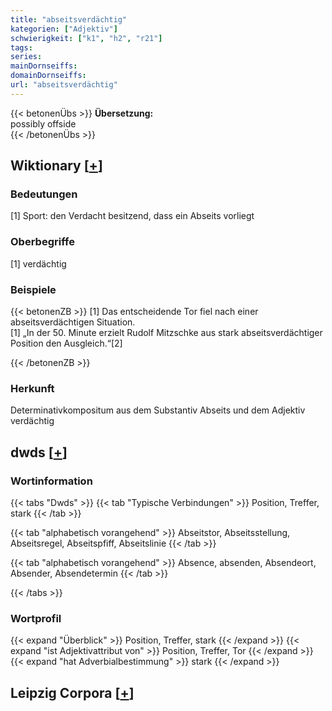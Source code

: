 ```yaml
---
title: "abseitsverdächtig"
kategorien: ["Adjektiv"]
schwierigkeit: ["k1", "h2", "r21"]
tags:
series:
mainDornseiffs:
domainDornseiffs:
url: "abseitsverdächtig"
---
```


{{< betonenÜbs >}}
**Übersetzung:**  
possibly offside  
{{< /betonenÜbs >}}

## Wiktionary [[+](https://de.wiktionary.org/wiki/abseitsverdächtig)]

### Bedeutungen
[1] Sport: den Verdacht besitzend, dass ein Abseits vorliegt  

### Oberbegriffe
[1] verdächtig  

### Beispiele
{{< betonenZB >}}
[1] Das entscheidende Tor fiel nach einer abseitsverdächtigen Situation.  
[1] „In der 50. Minute erzielt Rudolf Mitzschke aus stark abseitsverdächtiger Position den Ausgleich.“[2]  

{{< /betonenZB >}}
### Herkunft
Determinativkompositum aus dem Substantiv Abseits und dem Adjektiv verdächtig  



## dwds [[+](https://www.dwds.de/wb/abseitsverdächtig)]

### Wortinformation
{{< tabs "Dwds" >}}
{{< tab "Typische Verbindungen" >}}
Position, Treffer, stark
{{< /tab >}}

{{< tab "alphabetisch vorangehend" >}}
Abseitstor, Abseitsstellung, Abseitsregel, Abseitspfiff, Abseitslinie
{{< /tab >}}

{{< tab "alphabetisch vorangehend" >}}
Absence, absenden, Absendeort, Absender, Absendetermin
{{< /tab >}}

{{< /tabs >}}

### Wortprofil
{{< expand "Überblick" >}} Position, Treffer, stark {{< /expand >}}
{{< expand "ist Adjektivattribut von" >}} Position, Treffer, Tor {{< /expand >}}
{{< expand "hat Adverbialbestimmung" >}} stark {{< /expand >}}

## Leipzig Corpora [[+](https://corpora.uni-leipzig.de/en/res?word=abseitsverdächtig&corpusId=deu_newscrawl-public_2018)]

